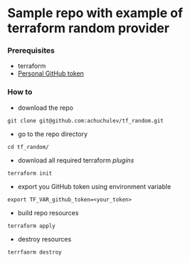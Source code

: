 # Sample repo with example of terraform random provider

### Prerequisites

* terraform
* [Personal GitHub token](https://github.com/settings/tokens)

### How to

* download the repo

```
git clone git@github.com:achuchulev/tf_random.git
```
* go to the repo directory 

```
cd tf_random/
```
* download all required terraform *plugins* 

```
terraform init
```
* export you GitHub token using environment variable

```
export TF_VAR_github_token=<your_token>
```
* build repo resources

```
terraform apply
```
* destroy resources

```
terrfaorm destroy
```

